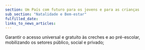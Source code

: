 ```yaml
---
section: Um País com futuro para os jovens e para as crianças
sub_section: "Natalidade e Bem-estar"
fulfilled_date:
links_to_news_articles:
---
```


Garantir o acesso universal e gratuito às creches e ao pré-escolar, mobilizando os setores público, social e privado;